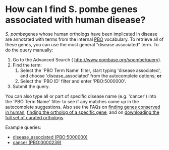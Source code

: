 # How can I find S. pombe genes associated with human disease?
<!-- pombase_categories: Orthology,Querying/Searching -->

*S. pombe*genes whose human orthologs have been implicated in disease
are annotated with terms from the internal
[PBO](/faq/what-pbo-option-advanced-search) vocabulary. To retrieve all
of these genes, you can use the most general "disease associated" term.
To do the query manually:

1.  Go to the Advanced Search ( <http://www.pombase.org/spombe/query>).
2.  Find the term:
    1.  Select the 'PBO Term Name' filter, start typing 'disease
        associated', and choose 'disease\_associated' from the
        autocomplete options; **or**
    2.  Select the 'PBO ID' filter and enter 'PBO:5000000'.
3.  Submit the query.

You can also type all or part of specific disease name (e.g. 'cancer')
into the 'PBO Term Name' filter to see if any matches come up in the
autocomplete suggestions. Also see the FAQs on [finding genes conserved in human](/faq/how-can-i-find-all-s-pombe-genes-are-conserved-human),
[finding the ortholog of a specific gene](/faq/how-can-i-find-s-pombe-orthologs-human-gene), and on
[downloading the full set of curated orthologs](/faq/how-can-i-obtain-list-human-and-s-pombe-orthologs).

Example queries:

-   [disease\_associated     (PBO:5000000)](/spombe/query/builder?filter=37&value=%5B%7B%22param%22:%7B%22filter_1%22:%7B%22filter%22:%2223%22,%22query%22:%22PBO:5000000%22%7D%7D,%22filter_count%22:%221%22%7D%5D) 
-   [cancer     (PBO:0000239)](/spombe/query/builder?filter=37&value=%5B%7B%22param%22:%7B%22filter_1%22:%7B%22filter%22:%2223%22,%22query%22:%22PBO:0000239%22%7D%7D,%22filter_count%22:%221%22%7D%5D) 


